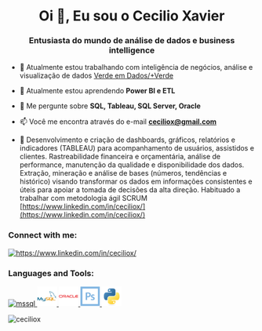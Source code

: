 <h1 align="center">Oi 👋, Eu sou o Cecilio Xavier</h1>
<h3 align="center">Entusiasta do mundo de análise de dados e business intelligence</h3>

- 🔭 Atualmente estou trabalhando com inteligência de negócios, análise e visualização de dados [Verde em Dados/+Verde](https://public.tableau.com/app/profile/verde.em.dados)

- 🌱 Atualmente estou aprendendo **Power BI e ETL**

- 💬 Me pergunte sobre **SQL, Tableau, SQL Server, Oracle**

- 📫 Você me encontra através do e-mail **ceciliox@gmail.com**

- 📄 Desenvolvimento e criação de dashboards, gráficos, relatórios e indicadores (TABLEAU) para acompanhamento de usuários, assistidos e clientes. Rastreabilidade financeira e orçamentária, análise de performance, manutenção da qualidade e disponibilidade dos dados. Extração, mineração e análise de bases (números, tendências e histórico) visando transformar os dados em informações consistentes e úteis para apoiar a tomada de decisões da alta direção. Habituado a trabalhar com metodologia ágil SCRUM [https://www.linkedin.com/in/ceciliox/](https://www.linkedin.com/in/ceciliox/)

<h3 align="left">Connect with me:</h3>
<p align="left">
<a href="https://linkedin.com/in/https://www.linkedin.com/in/ceciliox/" target="blank"><img align="center" src="https://raw.githubusercontent.com/rahuldkjain/github-profile-readme-generator/master/src/images/icons/Social/linked-in-alt.svg" alt="https://www.linkedin.com/in/ceciliox/" height="30" width="40" /></a>
</p>

<h3 align="left">Languages and Tools:</h3>
<p align="left"> <a href="https://www.microsoft.com/en-us/sql-server" target="_blank" rel="noreferrer"> <img src="https://www.svgrepo.com/show/303229/microsoft-sql-server-logo.svg" alt="mssql" width="40" height="40"/> </a> <a href="https://www.mysql.com/" target="_blank" rel="noreferrer"> <img src="https://raw.githubusercontent.com/devicons/devicon/master/icons/mysql/mysql-original-wordmark.svg" alt="mysql" width="40" height="40"/> </a> <a href="https://www.oracle.com/" target="_blank" rel="noreferrer"> <img src="https://raw.githubusercontent.com/devicons/devicon/master/icons/oracle/oracle-original.svg" alt="oracle" width="40" height="40"/> </a> <a href="https://www.photoshop.com/en" target="_blank" rel="noreferrer"> <img src="https://raw.githubusercontent.com/devicons/devicon/master/icons/photoshop/photoshop-line.svg" alt="photoshop" width="40" height="40"/> </a> <a href="https://www.python.org" target="_blank" rel="noreferrer"> <img src="https://raw.githubusercontent.com/devicons/devicon/master/icons/python/python-original.svg" alt="python" width="40" height="40"/> </a> </p>

<p><img align="center" src="https://github-readme-stats.vercel.app/api/top-langs?username=ceciliox&show_icons=true&locale=en&layout=compact" alt="ceciliox" /></p>

<!---
- 👋 Hi, I’m @ceciliox
- 👀 I’m interested in ...
- 🌱 I’m currently learning ...
- 💞️ I’m looking to collaborate on ...
- 📫 How to reach me ...


ceciliox/ceciliox is a ✨ special ✨ repository because its `README.md` (this file) appears on your GitHub profile.
You can click the Preview link to take a look at your changes.
--->
